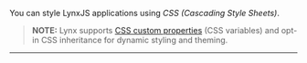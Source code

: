 
You can style LynxJS applications using *CSS (Cascading Style Sheets)*.

>**NOTE:** Lynx supports [CSS custom properties](https://lynxjs.org/api/css/properties/css-variable.html) (CSS variables) and opt-in CSS inheritance for dynamic styling and theming.

---